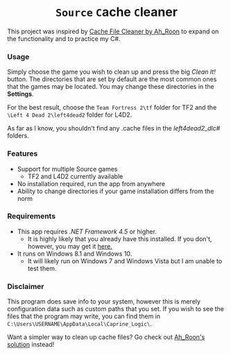 <div align="center">
	<h1><code>Source</code> <code>C</code>ache <code>C</code>leaner</h1>
</div>

This project was inspired by [Cache File Cleaner by Ah_Roon](https://gamebanana.com/tools/6688) to expand on the functionality and to practice my C#.

### Usage
Simply choose the game you wish to clean up and press the big *Clean It!* button.
The directories that are set by default are the most common ones that the games may be located. You may change these directories in the **Settings**.

For the best result, choose the `Team Fortress 2\tf` folder for TF2 and the `\Left 4 Dead 2\left4dead2` folder for L4D2.

As far as I know, you shouldn't find any .cache files in the *left4dead2_dlc#* folders.

### Features
- Support for multiple Source games
  - TF2 and L4D2 currently available
- No installation required, run the app from anywhere
- Ability to change directories if your game installation differs from the norm

### Requirements
- This app requires _.NET Framework 4.5_ or higher.
  - It is highly likely that you already have this installed. If you don't, however, you may get it [here.](https://www.microsoft.com/en-us/download/details.aspx?id=30653)
- It runs on Windows 8.1 and Windows 10.
  - It will likely run on Windows 7 and Windows Vista but I am unable to test them.

### Disclaimer
This program does save info to your system, however this is merely configuration data such as custom paths that you set. If you wish to see the files that the program may write, you can find them in `C:\Users\USERNAME\AppData\Local\Caprine_Logic\`.

Want a simpler way to clean up cache files? Go check out [Ah_Roon's solution](https://gamebanana.com/tools/6688) instead!